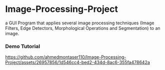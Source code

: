 # Image-Processing-Project

a GUI Program that applies several image processing techniques (Image Filters, Edge Detectors, Morphological Operations and Segmentation) to an image.


### Demo Tutorial

https://github.com/ahmedmontaser110/Image-Processing-Project/assets/26957856/1d546cc4-bed2-434d-8ac6-355fa478642a
